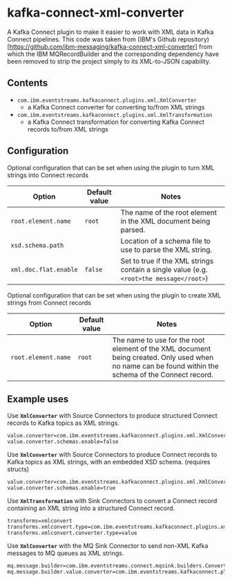 # kafka-connect-xml-converter

A Kafka Connect plugin to make it easier to work with XML data in Kafka Connect pipelines. This code was taken from (IBM's Github repository)[https://github.com/ibm-messaging/kafka-connect-xml-converter] from which the IBM MQRecordBuilder and the corresponding dependency have been removed to strip the project simply to its XML-to-JSON capability.

## Contents

- `com.ibm.eventstreams.kafkaconnect.plugins.xml.XmlConverter`
    - a Kafka Connect converter for converting to/from XML strings
- `com.ibm.eventstreams.kafkaconnect.plugins.xml.XmlTransformation`
    - a Kafka Connect transformation for converting Kafka Connect records to/from XML strings


## Configuration

Optional configuration that can be set when using the plugin to turn XML strings into Connect records

| **Option**             | **Default value** | **Notes**                                                        |
|------------------------|-------------------|------------------------------------------------------------------|
| `root.element.name`    | `root`            | The name of the root element in the XML document being parsed.   |
| `xsd.schema.path`      |                   | Location of a schema file to use to parse the XML string. |
| `xml.doc.flat.enable`  | `false`           | Set to true if the XML strings contain a single value (e.g. `<root>the message</root>`) |

Optional configuration that can be set when using the plugin to create XML strings from Connect records

| **Option**             | **Default value** | **Notes**                                                        |
|------------------------|-------------------|------------------------------------------------------------------|
| `root.element.name`    | `root`            | The name to use for the root element of the XML document being created. Only used when no name can be found within the schema of the Connect record. |

## Example uses

Use **`XmlConverter`** with Source Connectors to produce structured Connect records to Kafka topics as XML strings.

```properties
value.converter=com.ibm.eventstreams.kafkaconnect.plugins.xml.XmlConverter
value.converter.schemas.enable=false
```

Use **`XmlConverter`** with Source Connectors to produce Connect records to Kafka topics as XML strings, with an embedded XSD schema. (requires structs)

```properties
value.converter=com.ibm.eventstreams.kafkaconnect.plugins.xml.XmlConverter
value.converter.schemas.enable=true
```

Use **`XmlTransformation`** with Sink Connectors to convert a Connect record containing an XML string into a structured Connect record.

```properties
transforms=xmlconvert
transforms.xmlconvert.type=com.ibm.eventstreams.kafkaconnect.plugins.xml.XmlTransformation
transforms.xmlconvert.converter.type=value
```

Use **`XmlConverter`** with the MQ Sink Connector to send non-XML Kafka messages to MQ queues as XML strings.

```properties
mq.message.builder=com.ibm.eventstreams.connect.mqsink.builders.ConverterMessageBuilder
mq.message.builder.value.converter=com.ibm.eventstreams.kafkaconnect.plugins.xml.XmlConverter
```
